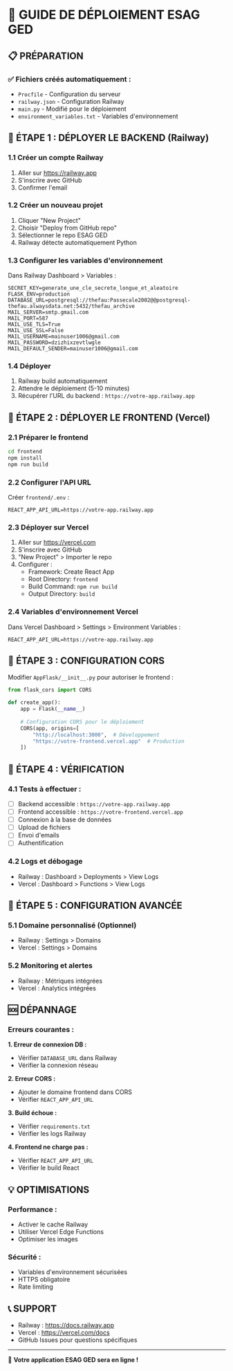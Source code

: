 # 🚀 GUIDE DE DÉPLOIEMENT ESAG GED

## 📋 PRÉPARATION

### ✅ Fichiers créés automatiquement :
- `Procfile` - Configuration du serveur
- `railway.json` - Configuration Railway
- `main.py` - Modifié pour le déploiement
- `environment_variables.txt` - Variables d'environnement

## 🎯 ÉTAPE 1 : DÉPLOYER LE BACKEND (Railway)

### 1.1 Créer un compte Railway
1. Aller sur https://railway.app
2. S'inscrire avec GitHub
3. Confirmer l'email

### 1.2 Créer un nouveau projet
1. Cliquer "New Project"
2. Choisir "Deploy from GitHub repo"
3. Sélectionner le repo ESAG GED
4. Railway détecte automatiquement Python

### 1.3 Configurer les variables d'environnement
Dans Railway Dashboard > Variables :

```
SECRET_KEY=generate_une_cle_secrete_longue_et_aleatoire
FLASK_ENV=production
DATABASE_URL=postgresql://thefau:Passecale2002@@postgresql-thefau.alwaysdata.net:5432/thefau_archive
MAIL_SERVER=smtp.gmail.com
MAIL_PORT=587
MAIL_USE_TLS=True
MAIL_USE_SSL=False
MAIL_USERNAME=mainuser1006@gmail.com
MAIL_PASSWORD=dzizhixzevtlwgle
MAIL_DEFAULT_SENDER=mainuser1006@gmail.com
```

### 1.4 Déployer
1. Railway build automatiquement
2. Attendre le déploiement (5-10 minutes)
3. Récupérer l'URL du backend : `https://votre-app.railway.app`

## 🎯 ÉTAPE 2 : DÉPLOYER LE FRONTEND (Vercel)

### 2.1 Préparer le frontend
```bash
cd frontend
npm install
npm run build
```

### 2.2 Configurer l'API URL
Créer `frontend/.env` :
```
REACT_APP_API_URL=https://votre-app.railway.app
```

### 2.3 Déployer sur Vercel
1. Aller sur https://vercel.com
2. S'inscrire avec GitHub
3. "New Project" > Importer le repo
4. Configurer :
   - Framework: Create React App
   - Root Directory: `frontend`
   - Build Command: `npm run build`
   - Output Directory: `build`

### 2.4 Variables d'environnement Vercel
Dans Vercel Dashboard > Settings > Environment Variables :
```
REACT_APP_API_URL=https://votre-app.railway.app
```

## 🎯 ÉTAPE 3 : CONFIGURATION CORS

Modifier `AppFlask/__init__.py` pour autoriser le frontend :

```python
from flask_cors import CORS

def create_app():
    app = Flask(__name__)
    
    # Configuration CORS pour le déploiement
    CORS(app, origins=[
        "http://localhost:3000",  # Développement
        "https://votre-frontend.vercel.app"  # Production
    ])
```

## 🎯 ÉTAPE 4 : VÉRIFICATION

### 4.1 Tests à effectuer :
- [ ] Backend accessible : `https://votre-app.railway.app`
- [ ] Frontend accessible : `https://votre-frontend.vercel.app`
- [ ] Connexion à la base de données
- [ ] Upload de fichiers
- [ ] Envoi d'emails
- [ ] Authentification

### 4.2 Logs et débogage
- Railway : Dashboard > Deployments > View Logs
- Vercel : Dashboard > Functions > View Logs

## 🎯 ÉTAPE 5 : CONFIGURATION AVANCÉE

### 5.1 Domaine personnalisé (Optionnel)
- Railway : Settings > Domains
- Vercel : Settings > Domains

### 5.2 Monitoring et alertes
- Railway : Métriques intégrées
- Vercel : Analytics intégrées

## 🆘 DÉPANNAGE

### Erreurs courantes :

**1. Erreur de connexion DB :**
- Vérifier `DATABASE_URL` dans Railway
- Vérifier la connexion réseau

**2. Erreur CORS :**
- Ajouter le domaine frontend dans CORS
- Vérifier `REACT_APP_API_URL`

**3. Build échoue :**
- Vérifier `requirements.txt`
- Vérifier les logs Railway

**4. Frontend ne charge pas :**
- Vérifier `REACT_APP_API_URL`
- Vérifier le build React

## 💡 OPTIMISATIONS

### Performance :
- Activer le cache Railway
- Utiliser Vercel Edge Functions
- Optimiser les images

### Sécurité :
- Variables d'environnement sécurisées
- HTTPS obligatoire
- Rate limiting

## 📞 SUPPORT

- Railway : https://docs.railway.app
- Vercel : https://vercel.com/docs
- GitHub Issues pour questions spécifiques

---

🎉 **Votre application ESAG GED sera en ligne !** 